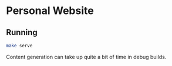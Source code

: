 # Personal Website

## Running

```bash
make serve
```

Content generation can take up quite a bit of time in debug builds.
